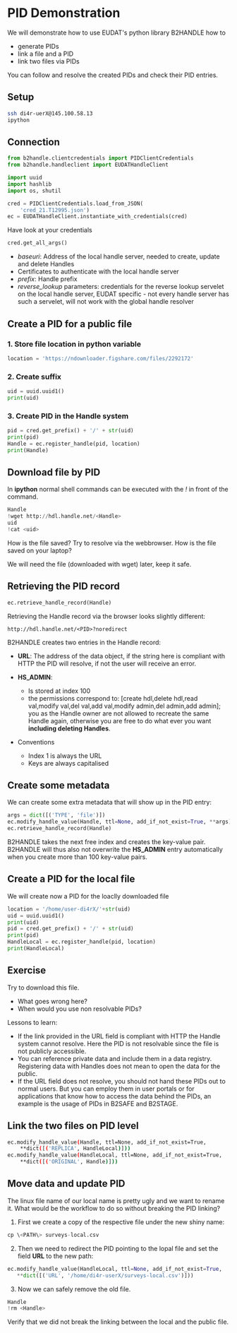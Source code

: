 # PID Demonstration

We will demonstrate how to use EUDAT's python library B2HANDLE how to 
- generate PIDs
- link a file and a PID
- link two files via PIDs

You can follow and resolve the created PIDs and check their PID entries.

## Setup
```sh
ssh di4r-uerX@145.100.58.13
ipython 
```

## Connection

```py
from b2handle.clientcredentials import PIDClientCredentials
from b2handle.handleclient import EUDATHandleClient

import uuid
import hashlib
import os, shutil

cred = PIDClientCredentials.load_from_JSON(
	'cred_21.T12995.json')
ec = EUDATHandleClient.instantiate_with_credentials(cred)
```

Have look at your credentials
```py
cred.get_all_args()
```

- *baseuri*: Address of the local handle server, needed to create, update and delete Handles
- Certificates to authenticate with the local handle server
- *prefix*: Handle prefix
- *reverse_lookup* parameters: credentials for the reverse lookup servelet on the local handle server, EUDAT specific - not every handle server has such a servelet, will not work with the global handle resolver

## Create a PID for a public file
### 1. Store file location in python variable

```py
location = 'https://ndownloader.figshare.com/files/2292172'
```

### 2. Create suffix

```py
uid = uuid.uuid1()
print(uid)
```

### 3. Create PID in the Handle system

```py
pid = cred.get_prefix() + '/' + str(uid)
print(pid)
Handle = ec.register_handle(pid, location)
print(Handle)
```

## Download file by PID
In **ipython** normal shell commands can be executed with the *!* in front of the command.

```py
Handle
!wget http://hdl.handle.net/<Handle>
uid
!cat <uid>
```
How is the file saved? Try to resolve via the webbrowser. How is the file saved on your laptop?

We will need the file (downloaded with wget) later, keep it safe.

## Retrieving the PID record

```py
ec.retrieve_handle_record(Handle)
```

Retrieving the Handle record via the browser looks slightly different:

```
http://hdl.handle.net/<PID>?noredirect
```

B2HANDLE creates two entries in the Handle record:

- **URL**: The address of the data object, if the string here is compliant with HTTP the PID will resolve, if not the user will receive an error.

- **HS_ADMIN**: 
	- Is stored at index 100 
	- the permissions correspond to: [create hdl,delete hdl,read val,modify val,del val,add val,modify admin,del admin,add admin]; you as the Handle owner are not allowed to recreate the same Handle again, otherwise you are free to do what ever you want **including deleting Handles**.

- Conventions
	- Index 1 is always the URL
	- Keys are always capitalised	

## Create some metadata
We can create some extra metadata that will show up in the PID entry:

```py
args = dict([('TYPE', 'file')])
ec.modify_handle_value(Handle, ttl=None, add_if_not_exist=True, **args)
ec.retrieve_handle_record(Handle)
```

B2HANDLE takes the next free index and creates the key-value pair. B2HANDLE will thus also not overwrite the **HS_ADMIN** entry automatically when you create more than 100 key-value pairs.

## Create a PID for the local file
We will create now a PID for the loaclly downloaded file

```py
location = '/home/user-di4rX/'+str(uid)
uid = uuid.uuid1()
print(uid)
pid = cred.get_prefix() + '/' + str(uid)
print(pid)
HandleLocal = ec.register_handle(pid, location)
print(HandleLocal)
```

## Exercise
Try to download this file. 

- What goes wrong here?
- When would you use non resolvable PIDs?


Lessons to learn:

- If the link provided in the URL field is compliant with HTTP the Handle system cannot resolve. Here the PID is not resolvable since the file is not publicly accessible.
- You can reference private data and include them in a data registry. Registering data with Handles does not mean to open the data for the public.
- If the URL field does not resolve, you should not hand these PIDs out to normal users. But you can employ them in user portals or for applications that know how to access the data behind the PIDs, an example is the usage of PIDs in B2SAFE and B2STAGE.


## Link the two files on PID level
```sh
ec.modify_handle_value(Handle, ttl=None, add_if_not_exist=True, 
	**dict([('REPLICA', HandleLocal)]))
ec.modify_handle_value(HandleLocal, ttl=None, add_if_not_exist=True, 
	**dict([('ORIGINAL', Handle)]))
```

## Move data and update PID
The linux file name of our local name is pretty ugly and we want to rename it.
What would be the workflow to do so without breaking the PID linking?

1. First we create a copy of the respective file under the new shiny name:

 ```py 
 cp \<PATH\> surveys-local.csv
 ```

2. Then we need to redirect the PID pointing to the lopal file and set the field **URL** to the new path:

 ```py
 ec.modify_handle_value(HandleLocal, ttl=None, add_if_not_exist=True, 
	**dict([('URL', '/home/di4r-userX/surveys-local.csv')]))
 ```
 
3. Now we can safely remove the old file.

  ```py
  Handle
  !rm <Handle>
  ```
  
Verify that we did not break the linking between the local and the public file.
